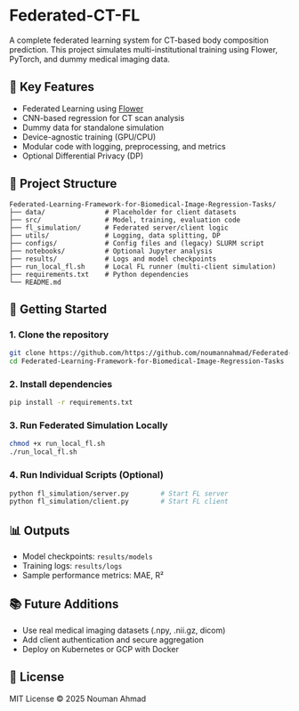 
# Federated-CT-FL

A complete federated learning system for CT-based body composition prediction. This project simulates multi-institutional training using Flower, PyTorch, and dummy medical imaging data.

## 🌟 Key Features
- Federated Learning using [Flower](https://flower.dev/)
- CNN-based regression for CT scan analysis
- Dummy data for standalone simulation
- Device-agnostic training (GPU/CPU)
- Modular code with logging, preprocessing, and metrics
- Optional Differential Privacy (DP)

## 📁 Project Structure

```
Federated-Learning-Framework-for-Biomedical-Image-Regression-Tasks/
├── data/               # Placeholder for client datasets
├── src/                # Model, training, evaluation code
├── fl_simulation/      # Federated server/client logic
├── utils/              # Logging, data splitting, DP
├── configs/            # Config files and (legacy) SLURM script
├── notebooks/          # Optional Jupyter analysis
├── results/            # Logs and model checkpoints
├── run_local_fl.sh     # Local FL runner (multi-client simulation)
├── requirements.txt    # Python dependencies
└── README.md          
```

## 🚀 Getting Started

### 1. Clone the repository
```bash
git clone https://github.com/https://github.com/noumannahmad/Federated-Learning-Framework-for-Biomedical-Image-Regression-Tasks.git
cd Federated-Learning-Framework-for-Biomedical-Image-Regression-Tasks
```

### 2. Install dependencies
```bash
pip install -r requirements.txt
```

### 3. Run Federated Simulation Locally
```bash
chmod +x run_local_fl.sh
./run_local_fl.sh
```

### 4. Run Individual Scripts (Optional)
```bash
python fl_simulation/server.py        # Start FL server
python fl_simulation/client.py        # Start FL client
```

## 📊 Outputs
- Model checkpoints: `results/models`
- Training logs: `results/logs`
- Sample performance metrics: MAE, R²

## 📚 Future Additions
- Use real medical imaging datasets (.npy, .nii.gz, dicom)
- Add client authentication and secure aggregation
- Deploy on Kubernetes or GCP with Docker

## 📄 License
MIT License © 2025 Nouman Ahmad
